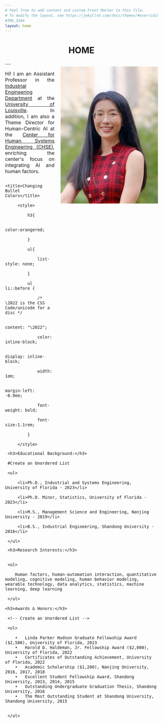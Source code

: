 ```yaml
---
# Feel free to add content and custom Front Matter to this file.
# To modify the layout, see https://jekyllrb.com/docs/themes/#overriding-theme-defaults
#IMG_3204
layout: home
---
```

<h1 align="center">HOME</h1>
<!-- <div align='center'><font size='60'>Projects</font></div> -->
---

<br/> 
<style>
img  {
  float: right;
  margin-left: 20px;
}
</style>


<img height='450' align="right" src="assets/images/banners/IMG_3204.jpeg"/> 
 <p style="text-align:justify; text-justify:inter-ideograph;">
<font size=3>Hi! I am an Assistant Professor in the <a href="https://engineering.louisville.edu/academics/departments/industrial/" target="_blank">Industrial Engineering Department</a> at the <a href="https://louisville.edu/" target="_blank">University of Louisville</a>. In addition, I am also a Theme Director for Human-Centric AI at the <a href="https://engineering.louisville.edu/research/centersinstitutes/human-systems-engineering/" target="_blank">Center for Human Systems Engineering (CHSE)</a>, enriching the center's focus on integrating AI and human factors.


<html>
    <head>

         <title>Changing Bullet Colors</title>

         <style>

             h3{

                 color:orangered;

             }

             ul{

                 list-style: none;

             }

             ul li::before {

                 /* \2022 is the CSS Code/unicode for a disc */

                 content: "\2022";  

                 color: inline-block; 

                 display: inline-block; 

                 width: 1em;

                 margin-left: -0.9em;

                 font-weight: bold;

                 font-size:1.1rem;

             }

         </style>

   </head>

   <body>

     <h3>Educational Background:</h3>

     #Create an Unordered List

     <ul>

         <li>Ph.D., Industrial and Systems Engineering, University of Florida - 2023</li>

         <li>Ph.D. Minor, Statistics, University of Florida - 2023</li>

         <li>M.S., Management Science and Engineering, Nanjing University - 2019</li>

         <li>B.S., Industrial Engineering, Shandong University - 2016</li>

     </ul>

   <!-- </body>


   <body> -->

     <h3>Research Interests:</h3>


     <ul>

        Human factors, human-automation interaction, quantitative modeling, cognitive modeling, human behavior modeling, wearable technology, data analytics, statistics, machine learning, deep learning 

     </ul>

    <h3>Awards & Honors:</h3>

     <!-- Create an Unordered List -->

     <ul>

        •	Linda Parker Hudson Graduate Fellowship Award ($2,500), University of Florida, 2023
        •	Harold D. Haldeman, Jr. Fellowship Award ($2,000), University of Florida, 2022
        •	Certificates of Outstanding Achievement, University of Florida, 2022
        •	Academic Scholarship ($1,200), Nanjing University, 2016, 2017, 2018
        •	Excellent Student Fellowship Award, Shandong University, 2013, 2014, 2015
        •	Outstanding Undergraduate Graduation Thesis, Shandong University, 2016
        •	The Most Outstanding Student at Shandong University, Shandong University, 2015
 

     </ul>

   </body>

</html>

<!-- My research covers a range of application areas including transportation, medical systems, and defense systems. If you'd like to learn more about my research experience, please visit my <a href="/Projects.html" target="_blank">PROJECTS</a> page. <br/><br/><br/> -->

<!-- <b>Click <a href="/assets/images/banners/Update_CV_YL_0928.pdf" download="cv.pdf">HERE</a> to download my resume.</b><br/><br/><br/> -->



</font>
 </p>





